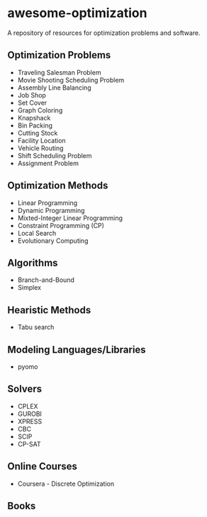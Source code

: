 # awesome-optimization
A repository of resources for optimization problems and software.

## Optimization Problems
* Traveling Salesman Problem
* Movie Shooting Scheduling Problem
* Assembly Line Balancing
* Job Shop
* Set Cover
* Graph Coloring
* Knapshack
* Bin Packing
* Cutting Stock
* Facility Location
* Vehicle Routing
* Shift Scheduling Problem
* Assignment Problem


## Optimization Methods
* Linear Programming
* Dynamic Programming
* Mixted-Integer Linear Programming
* Constraint Programming (CP)
* Local Search
* Evolutionary Computing


## Algorithms
* Branch-and-Bound
* Simplex


## Hearistic Methods
* Tabu search


## Modeling Languages/Libraries
* pyomo


## Solvers
* CPLEX
* GUROBI
* XPRESS
* CBC
* SCIP
* CP-SAT


## Online Courses
* Coursera - Discrete Optimization

## Books
